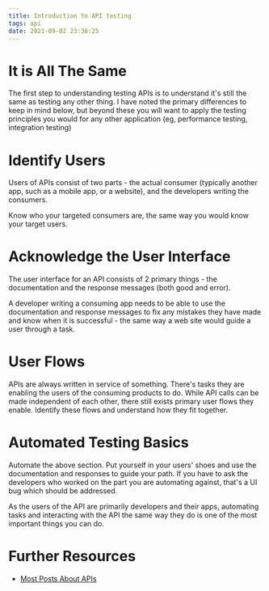 ```yaml
---
title: Introduction to API testing
tags: api
date: 2021-09-02 23:36:25
---
```



# It is All The Same

The first step to understanding testing APIs is to understand it's still the same as testing any other thing. I have noted the primary differences to keep in mind below, but beyond these you will want to apply the testing principles you would for any other application (eg, performance testing, integration testing)

# Identify Users

Users of APIs consist of two parts - the actual consumer (typically another app, such as a mobile app, or a website), and the developers writing the consumers.

Know who your targeted consumers are, the same way you would know your target users.

# Acknowledge the User Interface

The user interface for an API consists of 2 primary things - the documentation and the response messages (both good and error).

A developer writing a consuming app needs to be able to use the documentation and response messages to fix any mistakes they have made and know when it is successful - the same way a web site would guide a user through a task.

# User Flows

APIs are always written in service of something. There's tasks they are enabling the users of the consuming products to do. While API calls can be made independent of each other, there still exists primary user flows they enable. Identify these flows and understand how they fit together.

# Automated Testing Basics

Automate the above section. Put yourself in your users' shoes and use the documentation and responses to guide your path. If you have to ask the developers who worked on the part you are automating against, that's a UI bug which should be addressed.

As the users of the API are primarily developers and their apps, automating tasks and interacting with the API the same way they do is one of the most important things you can do.

# Further Resources

- [Most Posts About APIs](/product-types/api)
